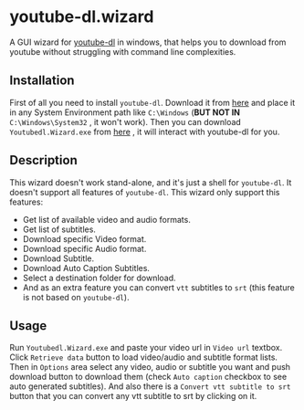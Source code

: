 ﻿# youtube-dl.wizard
A  GUI wizard for [youtube-dl](https://github.com/ytdl-org/youtube-dl/blob/master/README.md) in windows, that helps you to download from youtube without struggling with command line complexities. 
## Installation
First of all you need to install `youtube-dl`. Download it from [here](https://yt-dl.org/latest/youtube-dl.exe) and place it in any System Environment path like `C:\Windows` (**BUT NOT IN** `C:\Windows\System32` , it won't work).  Then you can download `Youtubedl.Wizard.exe`  from [here](https://github.com/BijaN-R/Youtubedl.Wizard/releases/latest) , it will interact with youtube-dl for you.
## Description
This wizard doesn't work stand-alone, and it's just a shell for `youtube-dl`. It doesn't support all features of `youtube-dl`. 
This wizard only support this features: 

- Get list of available video and audio formats.
- Get list of subtitles.
- Download specific Video format.
- Download specific Audio format.
- Download Subtitle.
- Download Auto Caption Subtitles.
- Select a destination folder for download.
- And as an extra feature you can convert `vtt` subtitles to `srt` (this feature is not based on `youtube-dl`).

## Usage 
Run `Youtubedl.Wizard.exe` and paste your video url in `Video url` textbox. Click `Retrieve data` button to load video/audio and subtitle format lists. Then in `Options` area select any video, audio or subtitle you want and push download button to download them (check `Auto caption` checkbox to see auto generated subtitles). 
And also there is a `Convert vtt subtitle to srt` button that you can convert any vtt subtitle to srt by clicking on it.